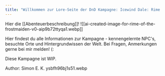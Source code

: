 ```yaml
---
title: "Willkommen zur Lore-Seite der DnD Kampagne: Icewind Dale: Rime of the Frostmaiden!"
---
```

Hier die [[Abenteuerbeschreibung]]!
![[ai-created-image-for-rime-of-the-frostmaiden-v0-aip9b72ttyqa1.webp]]

Hier findest du alle Informationen zur Kampagne - kennengelernte NPC's, besuchte Orte und Hintergrundwissen der Welt. Bei Fragen, Anmerkungen gerne bei mir melden! (:

Diese Kampagne ist WIP.

Author: Simon E. K.
ysbfh96bj1s51.webp

<html>
<div id="map" style="width: 100%; height: 50%;"></div>

<script src="https://unpkg.com/leaflet@1.7.1/dist/leaflet.js"></script>

<link href="https://unpkg.com/leaflet@1.7.1/dist/leaflet.css" rel="stylesheet"/>

  

<script>

var map = L.map('map', {

crs: L.CRS.Simple,

minZoom: -2,

maxZoom: 2,

});

  

var bounds = [[0, 0], [900, 2279]];

var image = L.imageOverlay('ysbfh96bj1s51.webp', bounds).addTo(map);

map.fitBounds(bounds);

  
  

</script>
</html>





























